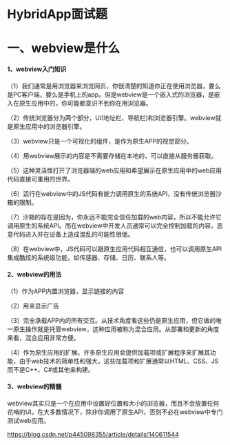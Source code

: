 # HybridApp面试题


# 一、webview是什么

#### 1、webview入门知识

（1）我们通常是用浏览器来浏览网页，你很清楚的知道你正在使用浏览器，要么是PC客户端，要么是手机上的app。但是webview是一个嵌入式的浏览器，是嵌入在原生应用中的，你可能都意识不到你在用浏览器。

（2）传统浏览器分为两个部分，UI(地址栏、导航栏)和浏览器引擎。webview就是原生应用中的浏览器引擎。

（3）webview只是一个可视化的组件，是作为原生APP的视觉部分。

（4）用webview展示的内容是不需要存储在本地的，可以直接从服务器获取。

（5）这种灵活性打开了浏览器端的web应用和希望展示在原生应用中的web应用代码直接可重用的世界。

（6）运行在webview中的JS代码有能力调用原生的系统API，没有传统浏览器沙箱的限制。

（7）沙箱的存在是因为，你永远不能完全信任加载的web内容，所以不能允许它调用原生的系统API。而在webview中开发人员通常可以完全控制加载的内容，恶意代码进入并在设备上造成混乱的可能性很低。

（8）在webview中，JS代码可以跟原生应用代码相互通信，也可以调用原生API集成酷炫的系统级功能，如传感器、存储、日历、联系人等。

#### 2、webview的用法

（1）作为APP内置浏览器，显示链接的内容

（2）用来显示广告

（3）完全承载APP内的所有交互。从技术角度看这些仍是原生应用，但它做的唯一原生操作就是托管webview，这种应用被称为混合应用。从部署和更新的角度来看，混合应用非常方便。

（4）作为原生应用的扩展。许多原生应用会提供加载项或扩展程序来扩展其功能，由于web技术的简单性和强大，这些加载项和扩展通常以HTML、CSS、JS而不是C++、C#或其他来构建。

#### 3、webview的精髓
webview其实只是一个在应用中设置好位置和大小的浏览器，而且不会放置任何花哨的UI。在大多数情况下，除非你调用了原生API，否则不必在webview中专门测试web应用。



https://blog.csdn.net/p445098355/article/details/140611544

















